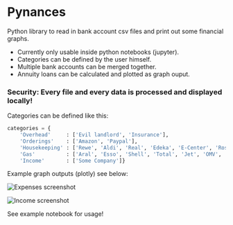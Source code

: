 # Pynances
Python library to read in bank account csv files and print out some financial graphs.

- Currently only usable inside python notebooks (jupyter).
- Categories can be defined by the user himself.
- Multiple bank accounts can be merged together.
- Annuity loans can be calculated and plotted as graph ouput.

### Security: Every file and every data is processed and displayed locally! 

Categories can be defined like this:
```python
categories = {
    'Overhead'     : ['Evil landlord', 'Insurance'],
    'Orderings'    : ['Amazon', 'Paypal'],
    'Housekeeping' : ['Rewe', 'Aldi', 'Real', 'Edeka', 'E-Center', 'Rossmann', 'OBI', 'LIDL'],
    'Gas'          : ['Aral', 'Esso', 'Shell', 'Total', 'Jet', 'OMV', 'ELO', 'SUPOL'],    
    'Income'       : ['Some Company']}
```

Example graph outputs (plotly) see below:

![Expenses screenshot](https://github.com/cpetry/pynances/blob/master/screenshot_expenses.PNG "Expenses")

![Income screenshot](https://github.com/cpetry/pynances/blob/master/screenshot_income.PNG "Expenses")

See example notebook for usage!
